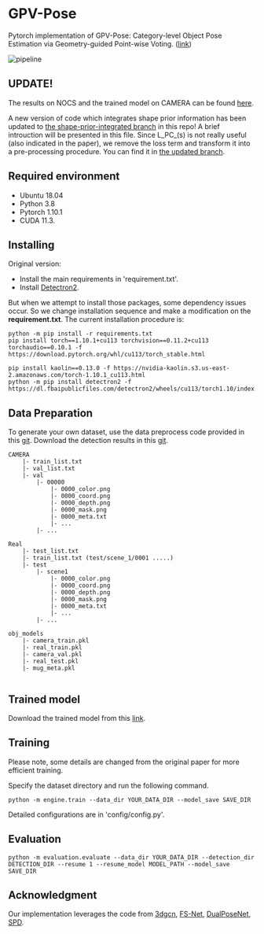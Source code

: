 # GPV-Pose
Pytorch implementation of GPV-Pose: Category-level Object Pose Estimation via Geometry-guided Point-wise Voting.
([link](https://arxiv.org/abs/2203.07918))

![pipeline](pic/pipeline.png)

## UPDATE!
The results on NOCS and the trained model on CAMERA can be found [here](https://drive.google.com/drive/folders/1hSaE1xYdBDJmMkVTt1i9JkrUgl_nNZO1?usp=sharing).

A new version of code which integrates shape prior information has been updated to [the shape-prior-integrated branch](https://github.com/lolrudy/GPV_Pose/tree/shape-prior-integrated) in this repo!
A brief introuction will be presented in this file.
Since L_PC_(s) is not really useful (also indicated in the paper), we remove the loss term and transform it into a pre-processing procedure. 
You can find it in [the updated branch](https://github.com/lolrudy/GPV_Pose/tree/shape-prior-integrated).

## Required environment

- Ubuntu 18.04
- Python 3.8 
- Pytorch 1.10.1
- CUDA 11.3.
 


## Installing
Original version:
- Install the main requirements in 'requirement.txt'.
- Install [Detectron2](https://github.com/facebookresearch/detectron2).

But when we attempt to install those packages, some dependency issues occur. So we change installation sequence and make a modification on the **requirement.txt**.
The current installation procedure is:
```
python -m pip install -r requirements.txt
pip install torch==1.10.1+cu113 torchvision==0.11.2+cu113 torchaudio==0.10.1 -f https://download.pytorch.org/whl/cu113/torch_stable.html

pip install kaolin==0.13.0 -f https://nvidia-kaolin.s3.us-east-2.amazonaws.com/torch-1.10.1_cu113.html
python -m pip install detectron2 -f https://dl.fbaipublicfiles.com/detectron2/wheels/cu113/torch1.10/index.html
```

## Data Preparation
To generate your own dataset, use the data preprocess code provided in this [git](https://github.com/mentian/object-deformnet/blob/master/preprocess/pose_data.py).
Download the detection results in this [git](https://github.com/Gorilla-Lab-SCUT/DualPoseNet).

```
CAMERA
    |- train_list.txt
    |- val_list.txt
    |- val
        |- 00000
            |- 0000_color.png
            |- 0000_coord.png
            |- 0000_depth.png
            |- 0000_mask.png
            |- 0000_meta.txt
            |- ...
        |- ...
            
Real
    |- test_list.txt
    |- train_list.txt (test/scene_1/0001 .....)
    |- test
        |- scene1
            |- 0000_color.png
            |- 0000_coord.png
            |- 0000_depth.png
            |- 0000_mask.png
            |- 0000_meta.txt
            |- ...
        |- ...

obj_models
    |- camera_train.pkl
    |- real_train.pkl
    |- camera_val.pkl
    |- real_test.pkl
    |- mug_meta.pkl


```


## Trained model
Download the trained model from this [link](https://drive.google.com/file/d/1V3kkJNHAkr5ZiBO-pxNeujDUA--GRfT7/view?usp=sharing).

## Training
Please note, some details are changed from the original paper for more efficient training. 

Specify the dataset directory and run the following command.
```shell
python -m engine.train --data_dir YOUR_DATA_DIR --model_save SAVE_DIR
```

Detailed configurations are in 'config/config.py'.

## Evaluation
```shell
python -m evaluation.evaluate --data_dir YOUR_DATA_DIR --detection_dir DETECTION_DIR --resume 1 --resume_model MODEL_PATH --model_save SAVE_DIR
```


## Acknowledgment
Our implementation leverages the code from [3dgcn](https://github.com/j1a0m0e4sNTU/3dgcn), [FS-Net](https://github.com/DC1991/FS_Net),
[DualPoseNet](https://github.com/Gorilla-Lab-SCUT/DualPoseNet), [SPD](https://github.com/mentian/object-deformnet).
